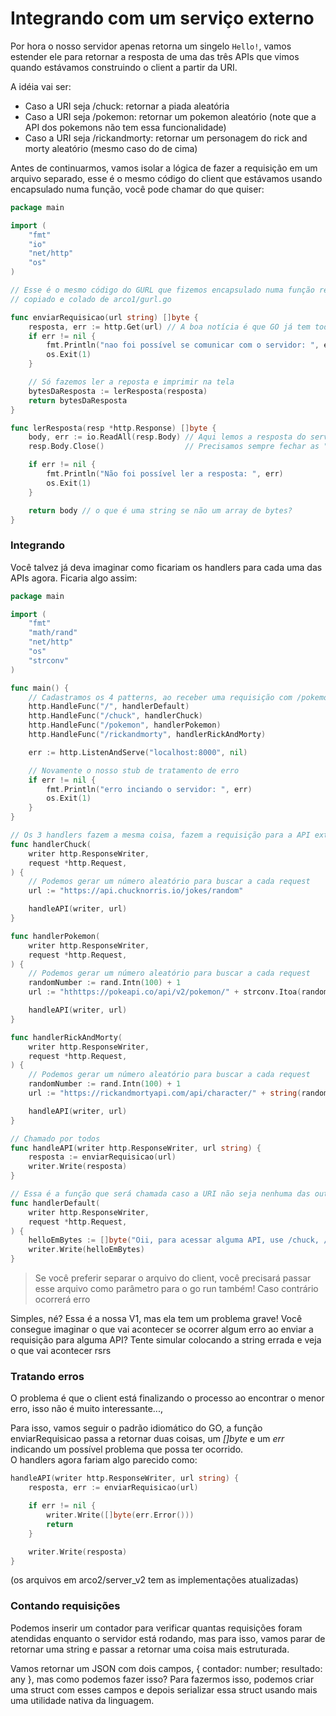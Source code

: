 # Integrando com um serviço externo

Por hora o nosso servidor apenas retorna um singelo `Hello!`, vamos estender ele para retornar a resposta de uma das três APIs que vimos quando estávamos construindo o client a partir da URI.<br>

A idéia vai ser:
- Caso a URI seja /chuck: retornar a piada aleatória
- Caso a URI seja /pokemon: retornar um pokemon aleatório (note que a API dos pokemons não tem essa funcionalidade)
- Caso a URI seja /rickandmorty: retornar um personagem do rick and morty aleatório (mesmo caso do de cima)<br>

Antes de continuarmos, vamos isolar a lógica de fazer a requisição em um arquivo separado, esse é o mesmo código do client que estávamos usando encapsulado numa função, você pode chamar do que quiser:

```go
package main

import (
	"fmt"
	"io"
	"net/http"
	"os"
)

// Esse é o mesmo código do GURL que fizemos encapsulado numa função retornando os bytes ao invés de imprimir eles
// copiado e colado de arco1/gurl.go

func enviarRequisicao(url string) []byte {
	resposta, err := http.Get(url) // A boa notícia é que GO já tem toda a parte complicada pronta, então podemos só usar!!
	if err != nil {
		fmt.Println("nao foi possível se comunicar com o servidor: ", err)
		os.Exit(1)
	}

	// Só fazemos ler a reposta e imprimir na tela
	bytesDaResposta := lerResposta(resposta)
	return bytesDaResposta
}

func lerResposta(resp *http.Response) []byte {
	body, err := io.ReadAll(resp.Body) // Aqui lemos a resposta do servidor para um array de bytes
	resp.Body.Close()                  // Precisamos sempre fechar as "streams" em GO (isso seria discussão para um outro workshop)

	if err != nil {
		fmt.Println("Não foi possível ler a resposta: ", err)
		os.Exit(1)
	}

	return body // o que é uma string se não um array de bytes?
}
```

### Integrando

Você talvez já deva imaginar como ficariam os handlers para cada uma das APIs agora. Ficaria algo assim:

```go
package main

import (
	"fmt"
	"math/rand"
	"net/http"
	"os"
	"strconv"
)

func main() {
	// Cadastramos os 4 patterns, ao receber uma requisição com /pokemon na URI, somente o handlerPokemon será chamado
	http.HandleFunc("/", handlerDefault)
	http.HandleFunc("/chuck", handlerChuck)
	http.HandleFunc("/pokemon", handlerPokemon)
	http.HandleFunc("/rickandmorty", handlerRickAndMorty)

	err := http.ListenAndServe("localhost:8000", nil)

	// Novamente o nosso stub de tratamento de erro
	if err != nil {
		fmt.Println("erro inciando o servidor: ", err)
		os.Exit(1)
	}
}

// Os 3 handlers fazem a mesma coisa, fazem a requisição para a API externa e retornam os resultados!
func handlerChuck(
	writer http.ResponseWriter,
	request *http.Request,
) {
	// Podemos gerar um número aleatório para buscar a cada request
	url := "https://api.chucknorris.io/jokes/random"

	handleAPI(writer, url)
}

func handlerPokemon(
	writer http.ResponseWriter,
	request *http.Request,
) {
	// Podemos gerar um número aleatório para buscar a cada request
	randomNumber := rand.Intn(100) + 1
	url := "hthttps://pokeapi.co/api/v2/pokemon/" + strconv.Itoa(randomNumber) // converte o num pra string e concatena

	handleAPI(writer, url)
}

func handlerRickAndMorty(
	writer http.ResponseWriter,
	request *http.Request,
) {
	// Podemos gerar um número aleatório para buscar a cada request
	randomNumber := rand.Intn(100) + 1
	url := "https://rickandmortyapi.com/api/character/" + string(randomNumber)

	handleAPI(writer, url)
}

// Chamado por todos
func handleAPI(writer http.ResponseWriter, url string) {
	resposta := enviarRequisicao(url)
	writer.Write(resposta)
}

// Essa é a função que será chamada caso a URI não seja nenhuma das outras
func handlerDefault(
	writer http.ResponseWriter,
	request *http.Request,
) {
	helloEmBytes := []byte("Oii, para acessar alguma API, use /chuck, /pokemon ou /rickandmorty!\n")
	writer.Write(helloEmBytes)
}

```

> Se você preferir separar o arquivo do client, você precisará passar esse arquivo como parâmetro para o go run também! Caso contrário ocorrerá erro

Simples, né? Essa é a nossa V1, mas ela tem um problema grave! Você consegue imaginar o que vai acontecer se ocorrer algum erro ao enviar a requisição para alguma API? Tente simular colocando a string errada e veja o que vai acontecer rsrs


### Tratando erros

O problema é que o client está finalizando o processo ao encontrar o menor erro, isso não é muito interessante...,

Para isso, vamos seguir o padrão idiomático do GO, a função enviarRequisicao passa a retornar duas coisas, um *[]byte* e um *err* indicando um possível problema que possa ter ocorrido.<br>
O handlers agora fariam algo parecido como:
```go
handleAPI(writer http.ResponseWriter, url string) {
	resposta, err := enviarRequisicao(url)

	if err != nil {
		writer.Write([]byte(err.Error()))
		return
	}

	writer.Write(resposta)
}
```
(os arquivos em arco2/server_v2 tem as implementações atualizadas)

### Contando requisições

Podemos inserir um contador para verificar quantas requisições foram atendidas enquanto o servidor está rodando, mas para isso, vamos parar de retornar uma string e passar a retornar uma coisa mais estruturada.<br>

Vamos retornar um JSON com dois campos, { contador: number; resultado: any }, mas como podemos fazer isso? Para fazermos isso, podemos criar uma struct com esses campos e depois serializar essa struct usando mais uma utilidade nativa da linguagem.<br>
